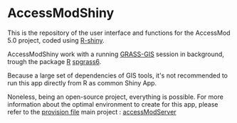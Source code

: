 # AccessModShiny

This is the repository of the user interface and functions for the AccessMod 5.0 project, coded using [R-shiny](http://shiny.rstudio.com). 

AccessModShiny work with a running [GRASS-GIS](http://grass.osgeo.org/grass7/) session in background, trough the package [R](http://cran.r-project.org/) [spgrass6](http://cran.r-project.org/web/packages/spgrass6/).

Because a large set of dependencies of GIS tools, it's not recommended to run this app directly from R as common Shiny App. 

Noneless, being an open-source project, everything is possible. For more information about the optimal environment to create for this app, please refer to the [provision file](https://raw.githubusercontent.com/fxi/accessmodServer/master/provision.sh) main project : [accessModServer](https://github.com/fxi/accessmodServer/)
